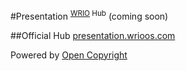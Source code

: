 #Presentation <sup>[WRIO](https://wrioos.com) Hub</sup>
(coming soon)

##Official Hub
[presentation.wrioos.com](https://presentation.wrioos.com)

Powered by [Open Copyright](https://opencopyright.wrioos.com)
